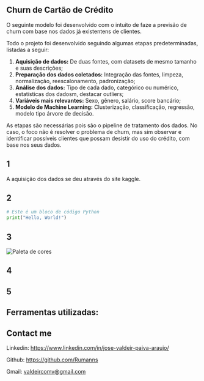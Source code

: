 ## Churn de Cartão de Crédito

O seguinte modelo foi desenvolvido com o intuito de faze a previsão de churn com base nos dados já existentens de clientes.

Todo o projeto foi desenvolvido seguindo algumas etapas predeterminadas, listadas a seguir:

1. **Aquisição de dados:** De duas fontes, com datasets de mesmo tamanho e suas descrições;
2. **Preparação dos dados coletados:** Integração das fontes, limpeza, normalização, reescalonamento, padronização;
3. **Análise dos dados:** Tipo de cada dado, categórico ou numérico, estatísticas dos dadosm, destacar outliers;
4. **Variáveis mais relevantes:** Sexo, gênero, salário, score bancário;
5. **Modelo de Machine Learning:** Clusterização, classificação, regressão, modelo tipo árvore de decisão.

As etapas são necessárias pois são o pipeline de tratamento dos dados. No caso, o foco não é resolver o problema de churn, mas sim observar e identificar possíveis clientes que possam desistir do uso do crédito, com base nos seus dados.

## 1
A aquisição dos dados se deu através do site kaggle.

## 2
```python
# Este é um bloco de código Python
print("Hello, World!")
```

## 3
![Paleta de cores](../img/color_palett.png)


## 4


## 5



## Ferramentas utilizadas:



## Contact me
Linkedin: https://www.linkedin.com/in/jose-valdeir-paiva-araujo/

Github: https://github.com/Rumanns

Gmail: valdeircomv@gmail.com



